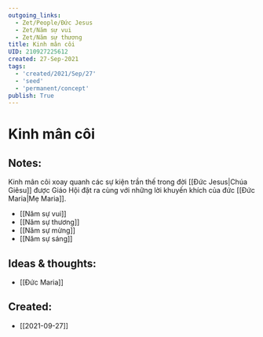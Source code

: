 ```yaml
---
outgoing_links:
  - Zet/People/Đức Jesus
  - Zet/Năm sự vui
  - Zet/Năm sự thương
title: Kinh mân côi
UID: 210927225612
created: 27-Sep-2021
tags:
  - 'created/2021/Sep/27'
  - 'seed'
  - 'permanent/concept'
publish: True
---
```

# Kinh mân côi

## Notes:
Kinh mân côi xoay quanh các sự kiện trần thế trong đời [[Đức Jesus|Chúa Giêsu]] được Giáo Hội đặt ra cùng với những lời khuyến khích của đức [[Đức Maria|Mẹ Maria]].

- [[Năm sự vui]]
- [[Năm sự thương]]
- [[Năm sự mừng]]
- [[Năm sự sáng]]

## Ideas & thoughts:
- [[Đức Maria]]

## Created:
- [[2021-09-27]]
